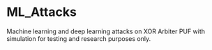 # ML_Attacks
Machine learning and deep learning attacks on XOR Arbiter PUF with simulation for testing and research purposes only.
